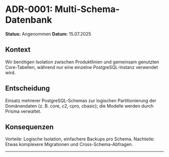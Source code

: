 # ADR-0001: Multi-Schema-Datenbank

**Status:** Angenommen
**Datum:** 15.07.2025

## Kontext

Wir benötigen Isolation zwischen Produktlinien und gemeinsam genutzten Core-Tabellen, während nur eine einzelne PostgreSQL-Instanz verwendet wird.

## Entscheidung

Einsatz mehrerer PostgreSQL-Schemas zur logischen Partitionierung der Domänendaten (z. B. core, c2, cpro, cbasic); die Modelle werden durch Prisma verwaltet.

## Konsequenzen

Vorteile: Logische Isolation, einfachere Backups pro Schema.
Nachteile: Etwas komplexere Migrationen und Cross-Schema-Abfragen.

---
